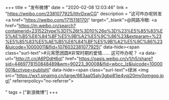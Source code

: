 +++
title = "发布微博"
date = "2020-02-08 12:03:46"
link = "https://weibo.com/2381077925/IthrDxwCG"
description = "这可咋办呢转发 <a href=\"https://weibo.com/1715118170\" target=\"_blank\">@网路冷眼</a>: <a href=\"https://m.weibo.cn/search?containerid=231522type%3D1%26t%3D10%26q%3D%23%E5%85%83%E5%AE%B5%E6%84%BF%E5%9B%A2%E5%9C%86%23&extparam=%23%E5%85%83%E5%AE%B5%E6%84%BF%E5%9B%A2%E5%9C%86%23&luicode=10000011&lfid=1076032381077925\" data-hide><span class=\"surl-text\">#元宵愿团圆#</span></a>非常时期的爱情…… 这可咋办呢？ <a data-url=\"http://t.cn/A6PDdH6q\" href=\"https://oasis.weibo.cn/v1/h5/share?sid=4469778150848489&wm=90223_90008&lfid=wbcc_lz&luicode=10000001&cctype=publish\" data-hide><span class=\"surl-text\">绿洲</span></a> <img src=\"https://wx1.sinaimg.cn/large/663aa05aly3gbp81ie4vqj20my0omgoq.jpg\" referrerpolicy=\"no-referrer\"><br><br>"
tags = ["新浪微博"]
+++
